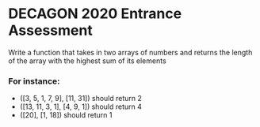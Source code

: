 # DECAGON 2020 Entrance Assessment

Write a function that takes in two arrays of numbers and returns the length of the array with the highest sum of its elements

### For instance:
* ([3, 5, 1, 7, 9], [11, 31]) should return 2
* ([13, 11, 3, 1], [4, 9, 1]) should return 4
* ([20], [1, 18]) should return 1
